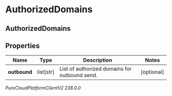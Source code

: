 # AuthorizedDomains

## AuthorizedDomains

## Properties

|Name | Type | Description | Notes|
|------------ | ------------- | ------------- | -------------|
| **outbound** | list[str] | List of authorized domains for outbound send. | [optional] |



_PureCloudPlatformClientV2 238.0.0_
